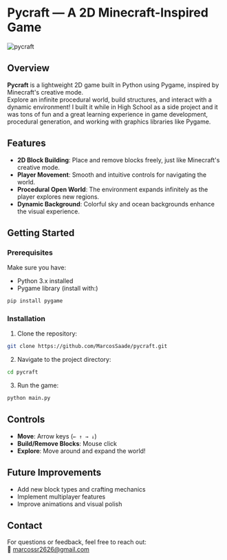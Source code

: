 # Pycraft — A 2D Minecraft-Inspired Game

![pycraft](https://github.com/user-attachments/assets/95125351-6839-4d92-8c58-ff66671c28da)

## Overview

**Pycraft** is a lightweight 2D game built in Python using Pygame, inspired by Minecraft's creative mode.  
Explore an infinite procedural world, build structures, and interact with a dynamic environment!
I built it while in High School as a side project and it was tons of fun and a great learning experience in game development, procedural generation, and working with graphics libraries like Pygame.

## Features

- **2D Block Building**: Place and remove blocks freely, just like Minecraft's creative mode.
- **Player Movement**: Smooth and intuitive controls for navigating the world.
- **Procedural Open World**: The environment expands infinitely as the player explores new regions.
- **Dynamic Background**: Colorful sky and ocean backgrounds enhance the visual experience.

## Getting Started

### Prerequisites

Make sure you have:

- Python 3.x installed
- Pygame library (install with:)

```bash
pip install pygame
```

### Installation

1. Clone the repository:

```bash
git clone https://github.com/MarcosSaade/pycraft.git
```

2. Navigate to the project directory:

```bash
cd pycraft
```

3. Run the game:

```bash
python main.py
```

## Controls

- **Move**: Arrow keys (`← ↑ → ↓`)
- **Build/Remove Blocks**: Mouse click
- **Explore**: Move around and expand the world!

## Future Improvements

- Add new block types and crafting mechanics
- Implement multiplayer features
- Improve animations and visual polish

## Contact

For questions or feedback, feel free to reach out:  
📧 marcossr2626@gmail.com
